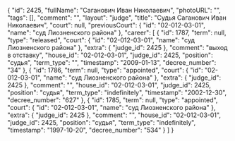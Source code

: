 {
    "id": 2425,
    "fullName": "Саганович Иван Николаевич",
    "photoURL": "",
    "tags": [],
    "comment": "",
    "layout": "judge",
    "title": "Судья Саганович Иван Николаевич",
    "court": null,
    "previousCourt": {
        "id": "02-012-03-01",
        "name": "суд Лиозненского района"
    },
    "career": [
        {
            "id": 1787,
            "term": null,
            "type": "released",
            "court": {
                "id": "02-012-03-01",
                "name": "суд Лиозненского района"
            },
            "extra": {
                "judge_id": 2425
            },
            "comment": "выход в отставку",
            "house_id": "02-012-03-01",
            "judge_id": 2425,
            "position": "судья",
            "term_type": "",
            "timestamp": "2009-01-13",
            "decree_number": "34"
        },
        {
            "id": 1786,
            "term": null,
            "type": "appointed",
            "court": {
                "id": "02-012-03-01",
                "name": "суд Лиозненского района"
            },
            "extra": {
                "judge_id": 2425
            },
            "comment": "",
            "house_id": "02-012-03-01",
            "judge_id": 2425,
            "position": "судья",
            "term_type": "indefinitely",
            "timestamp": "2002-12-30",
            "decree_number": "627"
        },
        {
            "id": 1785,
            "term": null,
            "type": "appointed",
            "court": {
                "id": "02-012-03-01",
                "name": "суд Лиозненского района"
            },
            "extra": {
                "judge_id": 2425
            },
            "comment": "",
            "house_id": "02-012-03-01",
            "judge_id": 2425,
            "position": "судья",
            "term_type": "indefinitely",
            "timestamp": "1997-10-20",
            "decree_number": "534"
        }
    ]
}